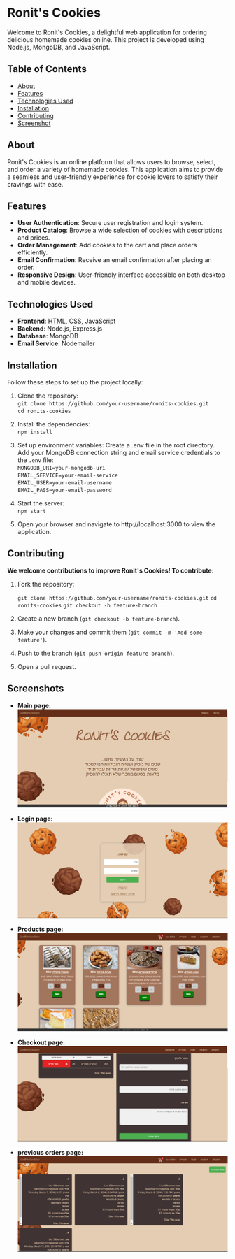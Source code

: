 # Ronit's Cookies

Welcome to Ronit's Cookies, a delightful web application for ordering delicious homemade cookies online. This project is developed using Node.js, MongoDB, and JavaScript.

## Table of Contents

- [About](#about)
- [Features](#features)
- [Technologies Used](#technologies-used)
- [Installation](#installation)
- [Contributing](#contributing)
- [Screenshot](#screenshots)

## About

Ronit's Cookies is an online platform that allows users to browse, select, and order a variety of homemade cookies. This application aims to provide a seamless and user-friendly experience for cookie lovers to satisfy their cravings with ease.

## Features

- **User Authentication**: Secure user registration and login system.
- **Product Catalog**: Browse a wide selection of cookies with descriptions and prices.
- **Order Management**: Add cookies to the cart and place orders efficiently.
- **Email Confirmation**: Receive an email confirmation after placing an order.
- **Responsive Design**: User-friendly interface accessible on both desktop and mobile devices.

## Technologies Used

- **Frontend**: HTML, CSS, JavaScript
- **Backend**: Node.js, Express.js
- **Database**: MongoDB
- **Email Service**: Nodemailer

## Installation

Follow these steps to set up the project locally:

1. Clone the repository:<br>
   `git clone https://github.com/your-username/ronits-cookies.git`<br>
   `cd ronits-cookies`<br>

2. Install the dependencies:<br>
    `npm install`

3. Set up environment variables:
    Create a .env file in the root directory.<br>
    Add your MongoDB connection string and email service credentials to the `.env` file:<br>
        `MONGODB_URI=your-mongodb-uri`<br>
        `EMAIL_SERVICE=your-email-service`<br>
        `EMAIL_USER=your-email-username`<br>
        `EMAIL_PASS=your-email-password`<br>

4. Start the server:<br>
    `npm start`

5. Open your browser and navigate to http://localhost:3000 to view the application.

## Contributing
**We welcome contributions to improve Ronit's Cookies! To contribute:**
1. Fork the repository:
    
    `git clone https://github.com/your-username/ronits-cookies.git`
    `cd ronits-cookies`
    `git checkout -b feature-branch`

2. Create a new branch (`git checkout -b feature-branch`).

3. Make your changes and commit them (`git commit -m 'Add some feature'`).

4. Push to the branch (`git push origin feature-branch`).

5. Open a pull request.

## Screenshots
- **Main page:**
![Main page](images/main_before.PNG)

- **Login page:**
![login page](images/login.PNG)

- **Products page:**
![Products page](images/products.PNG)

- **Checkout page:**
![Checkout page](images/checkout.PNG)

- **previous orders page:**
![orders page](images/pre_orders.PNG)
